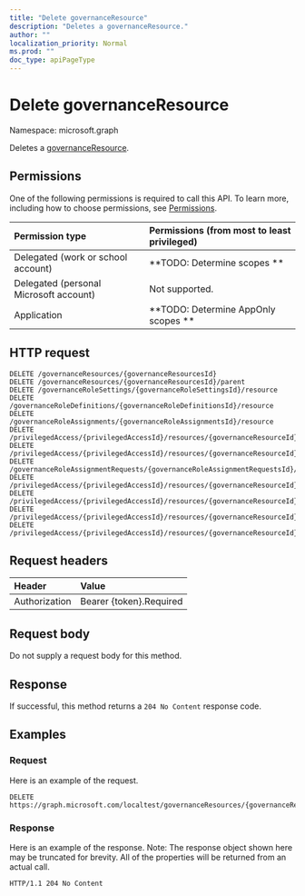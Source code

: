 ```yaml
---
title: "Delete governanceResource"
description: "Deletes a governanceResource."
author: ""
localization_priority: Normal
ms.prod: ""
doc_type: apiPageType
---
```


# Delete governanceResource

Namespace: microsoft.graph

Deletes a [governanceResource](../resources/governanceresource.md).

## Permissions
One of the following permissions is required to call this API. To learn more, including how to choose permissions, see [Permissions](/concepts/permissions-reference.md).

|Permission type|Permissions (from most to least privileged)|
|:---|:---|
|Delegated (work or school account)|**TODO: Determine scopes **|
|Delegated (personal Microsoft account)|Not supported.|
|Application|**TODO: Determine AppOnly scopes **|

## HTTP request
<!-- {
  "blockType": "ignored"
}
-->
``` http
DELETE /governanceResources/{governanceResourcesId}
DELETE /governanceResources/{governanceResourcesId}/parent
DELETE /governanceRoleSettings/{governanceRoleSettingsId}/resource
DELETE /governanceRoleDefinitions/{governanceRoleDefinitionsId}/resource
DELETE /governanceRoleAssignments/{governanceRoleAssignmentsId}/resource
DELETE /privilegedAccess/{privilegedAccessId}/resources/{governanceResourceId}
DELETE /privilegedAccess/{privilegedAccessId}/resources/{governanceResourceId}/parent
DELETE /governanceRoleAssignmentRequests/{governanceRoleAssignmentRequestsId}/resource
DELETE /privilegedAccess/{privilegedAccessId}/resources/{governanceResourceId}/roleDefinitions/{governanceRoleDefinitionId}/resource
DELETE /privilegedAccess/{privilegedAccessId}/resources/{governanceResourceId}/roleAssignments/{governanceRoleAssignmentId}/resource
DELETE /privilegedAccess/{privilegedAccessId}/resources/{governanceResourceId}/roleDefinitions/{governanceRoleDefinitionId}/roleSetting/resource
DELETE /privilegedAccess/{privilegedAccessId}/resources/{governanceResourceId}/roleAssignmentRequests/{governanceRoleAssignmentRequestId}/resource
```

## Request headers
|Header|Value|
|:---|:---|
|Authorization|Bearer {token}.Required|

## Request body
Do not supply a request body for this method.

## Response
If successful, this method returns a `204 No Content` response code.

## Examples

### Request
Here is an example of the request.
<!-- {
  "blockType": "request",
  "name": "delete_governanceresource"
}
-->
``` http
DELETE https://graph.microsoft.com/localtest/governanceResources/{governanceResourcesId}
```

### Response
Here is an example of the response. Note: The response object shown here may be truncated for brevity. All of the properties will be returned from an actual call.
<!-- {
  "blockType": "response",
  "truncated": true
}
-->
``` http
HTTP/1.1 204 No Content
```

